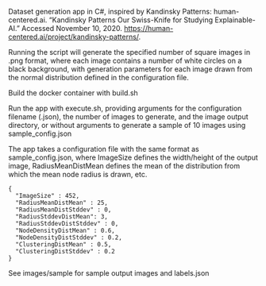 Dataset generation app in C#, inspired by Kandinsky Patterns: human-centered.ai. “Kandinsky Patterns Our Swiss-Knife for Studying Explainable-AI.” Accessed November 10, 2020. https://human-centered.ai/project/kandinsky-patterns/.

Running the script will generate the specified number of square images in .png format, where each image contains a number of white circles on a black background, with generation parameters for each image drawn from the normal distribution defined in the configuration file.

Build the docker container with build.sh

Run the app with execute.sh, providing arguments for the configuration filename (.json), the number of images to generate, and the image output directory, or without arguments to generate a sample of 10 images using sample_config.json

The app takes a configuration file with the same format as sample_config.json, where ImageSize defines the width/height of the output image, RadiusMeanDistMean defines the mean of the distribution from which the mean node radius is drawn, etc.

```
{
  "ImageSize" : 452,
  "RadiusMeanDistMean" : 25,
  "RadiusMeanDistStddev" : 0,
  "RadiusStddevDistMean": 3,
  "RadiusStddevDistStddev" : 0,
  "NodeDensityDistMean" : 0.6,
  "NodeDensityDistStddev" : 0.2,
  "ClusteringDistMean" : 0.5,
  "ClusteringDistStddev" : 0.2
}
```

See images/sample for sample output images and labels.json